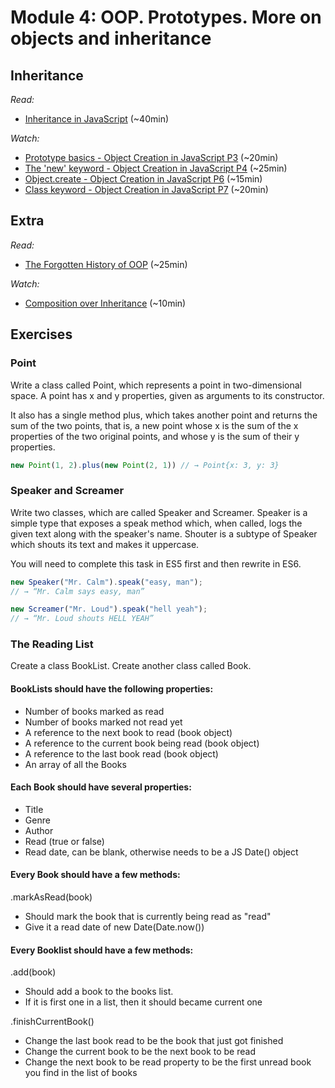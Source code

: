 # Module 4: OOP. Prototypes. More on objects and inheritance

## Inheritance

_Read:_

- [Inheritance in JavaScript](https://developer.mozilla.org/en-US/docs/Learn/JavaScript/Objects/Inheritance) (~40min)

_Watch:_

- [Prototype basics - Object Creation in JavaScript P3](https://www.youtube.com/watch?v=YkoelSTUy7A) (~20min)
- [The 'new' keyword - Object Creation in JavaScript P4](https://www.youtube.com/watch?v=Y3zzCY62NYc) (~25min)
- [Object.create - Object Creation in JavaScript P6](https://www.youtube.com/watch?v=GhbhD1HR5vk) (~15min)
- [Class keyword - Object Creation in JavaScript P7](https://www.youtube.com/watch?v=Tllw4EPhLiQ) (~20min)


## Extra

_Read:_

- [The Forgotten History of OOP](https://medium.com/javascript-scene/the-forgotten-history-of-oop-88d71b9b2d9f) (~25min)

_Watch:_

- [Composition over Inheritance](https://www.youtube.com/watch?v=wfMtDGfHWpA) (~10min)

## Exercises

### Point 

Write a class called Point, which represents a point in two-dimensional space. A point has x and y properties, given as arguments to its constructor. 

It also has a single method plus, which takes another point and returns the sum of the two points, that is, a new point whose x is the sum of the x properties of the two original points, and whose y is the sum of their y properties. 

``` js
new Point(1, 2).plus(new Point(2, 1)) // → Point{x: 3, y: 3} 
```

### Speaker and Screamer 

Write two classes, which are called Speaker and Screamer. Speaker is a simple type that exposes a speak method which, when called, logs the given text along with the speaker's name. Shouter is a subtype of Speaker which shouts its text and makes it uppercase. 

You will need to complete this task in ES5 first and then rewrite in ES6. 

``` js
new Speaker("Mr. Calm").speak("easy, man"); 
// → “Mr. Calm says easy, man” 

new Screamer("Mr. Loud").speak("hell yeah"); 
// → “Mr. Loud shouts HELL YEAH” 
```

### The Reading List 

Create a class BookList. Create another class called Book. 

#### BookLists should have the following properties: 

*  Number of books marked as read 
*  Number of books marked not read yet 
*  A reference to the next book to read (book object) 
*  A reference to the current book being read (book object) 
*  A reference to the last book read (book object) 
*  An array of all the Books 

#### Each Book should have several properties: 

*  Title 
*  Genre 
*  Author 
*  Read (true or false) 
*  Read date, can be blank, otherwise needs to be a JS Date() object 

#### Every Book should have a few methods: 

.markAsRead(book) 
*  Should mark the book that is currently being read as "read" 
*  Give it a read date of new Date(Date.now()) 

#### Every Booklist should have a few methods: 

.add(book)
*  Should add a book to the books list. 
*  If it is first one in a list, then it should became current one 

.finishCurrentBook()
*  Change the last book read to be the book that just got finished 
*  Change the current book to be the next book to be read 
*  Change the next book to be read property to be the first unread book you find in the list of books 
 
 

